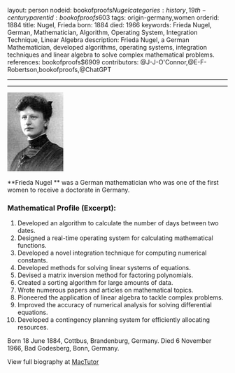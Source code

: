layout: person
nodeid: bookofproofs$Nugel
categories: history,19th-century
parentid: bookofproofs$603
tags: origin-germany,women
orderid: 1884
title: Nugel, Frieda
born: 1884
died: 1966
keywords: Frieda Nugel, German, Mathematician, Algorithm, Operating System, Integration Technique, Linear Algebra
description: Frieda Nugel, a German Mathematician, developed algorithms, operating systems, integration techniques and linear algebra to solve complex mathematical problems.
references: bookofproofs$6909
contributors: @J-J-O'Connor,@E-F-Robertson,bookofproofs,@ChatGPT

---



---

![Nugel.jpg](https://github.com/bookofproofs/bookofproofs.github.io/blob/main/_sources/_assets/images/portraits/Nugel.jpg?raw=true)

**Frieda Nugel ** was a German mathematician who was one of the first women to receive a doctorate in Germany.

### Mathematical Profile (Excerpt):
1. Developed an algorithm to calculate the number of days between two dates.
2. Designed a real-time operating system for calculating mathematical functions.
3. Developed a novel integration technique for computing numerical constants.
4. Developed methods for solving linear systems of equations.
5. Devised a matrix inversion method for factoring polynomials.
6. Created a sorting algorithm for large amounts of data.
7. Wrote numerous papers and articles on mathematical topics.
8. Pioneered the application of linear algebra to tackle complex problems.
9. Improved the accuracy of numerical analysis for solving differential equations.
10. Developed a contingency planning system for efficiently allocating resources.

Born 18 June 1884, Cottbus, Brandenburg, Germany. Died 6 November 1966, Bad Godesberg, Bonn, Germany.

View full biography at [MacTutor](https://mathshistory.st-andrews.ac.uk/Biographies/Nugel/)
